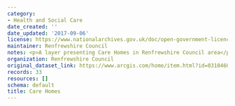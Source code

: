 ```yaml
---
category:
- Health and Social Care
date_created: ''
date_updated: '2017-09-06'
license: https://www.nationalarchives.gov.uk/doc/open-government-licence/version/3/
maintainer: Renfrewshire Council
notes: <p>A layer presenting Care Homes in Renfrewshire Council area</p>
organization: Renfrewshire Council
original_dataset_link: https://www.arcgis.com/home/item.html?id=0310460f85374ba3a850e76f1fd84b34
records: 33
resources: []
schema: default
title: Care Homes
---
```

